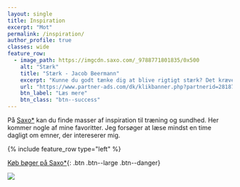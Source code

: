 ```yaml
---
layout: single
title: Inspiration
excerpt: "Mot"
permalink: /inspiration/
author_profile: true
classes: wide
feature_row:
  - image_path: https://imgcdn.saxo.com/_9788771801835/0x500
    alt: "Stærk"
    title: "Stærk - Jacob Beermann"
    excerpt: "Kunne du godt tænke dig at blive rigtigt stærk? Det kræver den rette hjælp, og den kan du heldigvis få af Jacob Beermann med bogen \"Stærk\". Her får du en god og grundig introduktion til hvordan man styrketræner bedst."
    url: "https://www.partner-ads.com/dk/klikbanner.php?partnerid=28187&bannerid=43264&htmlurl=https://www.saxo.com/dk/staerk_jacob-beermann_haeftet_9788771801835"
    btn_label: "Læs mere"
    btn_class: "btn--success"
---
```


På [Saxo\*](https://www.partner-ads.com/dk/klikbanner.php?partnerid=28187&bannerid=43264) kan du finde masser af inspiration til træning og sundhed. Her kommer nogle af mine favoritter. Jeg forsøger at læse mindst en time dagligt om emner, der intereserer mig.

{% include feature_row type="left" %}

[Køb bøger på Saxo\*](https://www.partner-ads.com/dk/klikbanner.php?partnerid=28187&bannerid=43264){: .btn .btn--large .btn--danger}

<a href="https://www.partner-ads.com/dk/klikbanner.php?partnerid=28187&bannerid=43262" target="_blank" rel="nofollow noopener"> <img src="https://www.partner-ads.com/dk/visbanner.php?partnerid=28187&bannerid=43262" border="0"></a>
